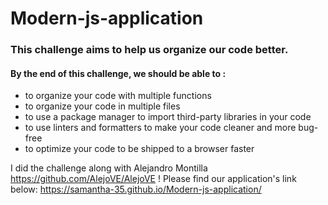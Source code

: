 # Modern-js-application

### This challenge aims to help us organize our code better.
#### By the end of this challenge, we should be able to : 
<ul>
<li>to organize your code with multiple functions</li>
<li>to organize your code in multiple files</li>
<li>to use a package manager to import third-party libraries in your code</li>
<li> to use linters and formatters to make your code cleaner and more bug-free</li>
<li> to optimize your code to be shipped to a browser faster</li>
</ul>

I did the challenge along with Alejandro Montilla https://github.com/AlejoVE/AlejoVE !
Please find our application's link below: 
 https://samantha-35.github.io/Modern-js-application/

